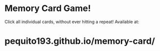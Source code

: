 # Memory Card Game!
Click all individual cards, without ever hitting a repeat! Available at:

# pequito193.github.io/memory-card/